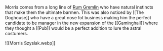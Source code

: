 Morris comes from a long line of [Rum Gremlin](Gremlin-Rum) who have natural instincts that make them the ultimate barmen. This was also noticed by [[The Doghouse]] who have a great nose fot business making him the perfect candidate to be manager in the new expansion of the [[Gaminghall]] where they thought a [[Pub]] would be a perfect addition to lure the astral costumers.

![[Morris Szyslak.webp]]